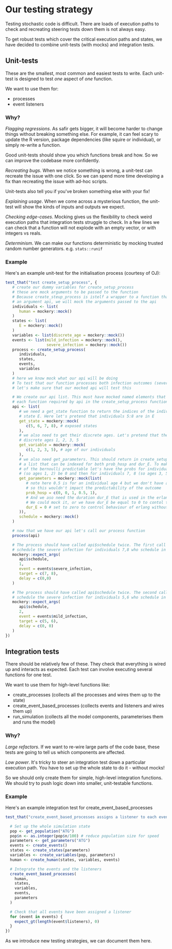 # Our testing strategy

Testing stochastic code is difficult. There are loads of execution paths to check and recreating steering tests down them is not always easy.

To get robust tests which cover the critical execution paths and states, we have decided to combine unit-tests (with mocks) and integration tests.

## Unit-tests

These are the smallest, most common and easiest tests to write. Each unit-test is designed to test *one* aspect of *one* function.

We want to use them for:

* processes
* event listeners

### Why?

*Flagging regressions*. As safir gets bigger, it will become harder to change things without breaking something else. For example, it can feel scary to update the R version, package dependencies (like squire or individual), or simply re-write a function.

Good unit-tests should show you which functions break and how. So we can improve the codebase more confidently.

*Recreating bugs*. When we notice something is wrong, a unit-test can recreate the issue with one click. So we can spend more time developing a fix than recreating the issue with ad-hoc scripts.

Unit-tests also tell you if you've broken something else with your fix!

*Explaining usage*. When we come across a mysterious function, the unit-test will show the kinds of inputs and outputs we expect.

*Checking edge-cases*. Mocking gives us the flexibility to check weird execution paths that integration tests struggle to check. In a few lines we can check that a function will not explode with an empty vector, or with integers vs reals.

*Determinism*. We can make our functions deterministic by mocking trusted random number generators. e.g. `stats::runif`

### Example

Here's an example unit-test for the initialisation process (courtesy of OJ):

```r
test_that("test create_setup_process", {
   # create our dummy variables for create_setup_process
   # these are mock arguments to be passed to the function
   # Because create_steup_process is istelf a wrapper to a function that takes
   # an argument api, we will mock the arguments passed to the api
   individuals <- list(
      human = mockery::mock()
   )
   states <- list(
      E = mockery::mock()
   )
   variables <- list(discrete_age = mockery::mock())
   events <- list(mild_infection = mockery::mock(),
                  severe_infection = mockery::mock())
   process <- create_setup_process(
      individuals,
      states,
      events,
      variables
   )
   # here we know mock what our api will be doing
   # To test that our function processes both infection outcomes (severe and mild)
   # let's make sure that our mocked api will test this

   # We create our api list. This must have mocked named elements that match
   # each function required by api in the create_setup_process function:
   api <- list(
      # we need a get_state function to return the indices of the individuals in
      # state E. Here let's pretend that individuals 5:8 are in E
      get_state = mockery::mock(
         c(5, 6, 7, 8), # exposed states
      ),
      # we also need to get their discrete ages. Let's pretend that they have
      # discrete ages 1, 2, 3, 5
      get_variable = mockery::mock(
         c(1, 2, 3, 5), # age of our individuals
      ),
      # we also need get_parameters. This should return in create_setup_process
      # a list that can be indexed for both prob_hosp and dur_E. To make the outcome
      # of the bernoulli predictable let's have the probs for individuals 5 and 6
      # (so ages 1, 2) be 0 and then for individuals 7, 8 (so ages 3, 5) be 1
      get_parameters = mockery::mock(list(
         # note here 0.5 is for an individual age 4 but we don't have anyone age 4
         # so this wouldn't impact the predictability of the outcome
         prob_hosp = c(0, 0, 1, 0.5, 1),
         # And we aso need the duration dur_E that is used in the erlang draws.
         # We could mock it, or we have dur_E be equal to 0 to contol the outcome
         dur_E = 0 # set to zero to control behaviour of erlang without mocking it
      )),
      schedule = mockery::mock()
   )

   # now that we have our api let's call our process function
   process(api)

   # The process should have called api$schedule twice. The first call is to
   # schedule the severe infection for individuals 7,8 who schedule in 0 days
   mockery::expect_args(
      api$schedule,
      1,
      event = events$severe_infection,
      target = c(7, 8),
      delay = c(0,0)
   )

   # The process should have called api$schedule twice. The second call is to
   # schedule the severe infection for individuals 5,6 who schedule in 0 days
   mockery::expect_args(
      api$schedule,
      2,
      event = events$mild_infection,
      target = c(5, 6),
      delay = c(0, 0)
   )
})
```

## Integration tests

There should be relatively few of these. They check that everything is wired up and interacts as expected. Each test can involve executing several functions for one test.

We want to use them for high-level functions like:

 * create_processes (collects all the processes and wires them up to the state)
 * create_event_based_processes (collects events and listeners and wires them up)
 * run_simulation (collects all the model components, parameterises them and runs the model)

### Why?

*Large refactors*. If we want to re-wire large parts of the code base, these tests are going to tell us which components are affected.

*Low power*. It's tricky to steer an integration test down a particular execution path. You have to set up the whole state to do it - without mocks!

So we should only create them for simple, high-level integration functions. We should try to push logic down into smaller, unit-testable functions.

### Example

Here's an example integration test for create_event_based_processes

```r
test_that("create_event_based_processes assigns a listener to each event", {

  # Set up the whole simulation state
  pop <- get_population("ATG")
  pop$n <- as.integer(pop$n/100) # reduce population size for speed
  parameters <- get_parameters("ATG")
  events <- create_events()
  states <- create_states(parameters)
  variables <- create_variables(pop, parameters)
  human <- create_human(states, variables, events)

  # Integrate the events and the listeners
  create_event_based_processes(
    human,
    states,
    variables,
    events,
    parameters
  )

  # Check that all events have been assigned a listener
  for (event in events) {
    expect_gt(length(event$listeners), 0)
  }
})
```

As we introduce new testing strategies, we can document them here.

